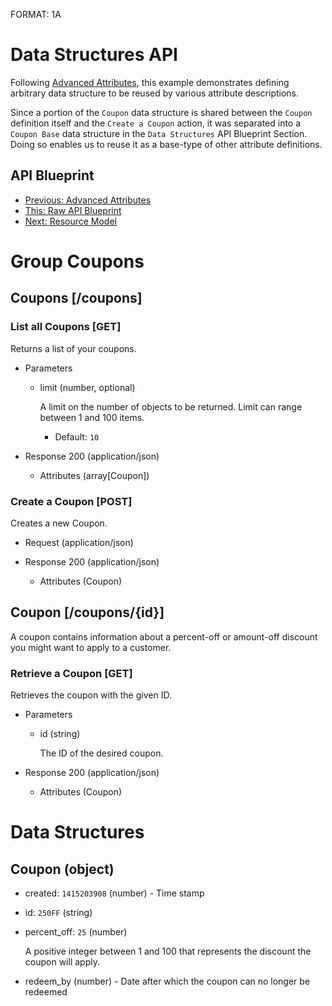 FORMAT: 1A

# Data Structures API
Following [Advanced Attributes](09.%20Advanced%20Attributes.md), this example demonstrates defining arbitrary data structure to be reused by various attribute descriptions.

Since a portion of the `Coupon` data structure is shared between the `Coupon` definition itself and the `Create a Coupon` action, it was separated into a `Coupon Base` data structure in the `Data Structures` API Blueprint Section. Doing so enables us to reuse it as a base-type of other attribute definitions.

## API Blueprint
+ [Previous: Advanced Attributes](09.%20Advanced%20Attributes.md)
+ [This: Raw API Blueprint](https://raw.github.com/apiaryio/api-blueprint/master/examples/10.%20Data%20Structures.md)
+ [Next: Resource Model](11.%20Resource%20Model.md)

# Group Coupons

## Coupons [/coupons]

### List all Coupons [GET]
Returns a list of your coupons.

+ Parameters

    + limit (number, optional)

        A limit on the number of objects to be returned. Limit can range between 1 and 100 items.

        + Default: `10`

+ Response 200 (application/json)

    + Attributes (array[Coupon])

### Create a Coupon [POST]
Creates a new Coupon.

+ Request (application/json)

+ Response 200 (application/json)

    + Attributes (Coupon)



## Coupon [/coupons/{id}]
A coupon contains information about a percent-off or amount-off discount you might want to apply to a customer.

### Retrieve a Coupon [GET]
Retrieves the coupon with the given ID.

+ Parameters

    + id (string)

        The ID of the desired coupon.


+ Response 200 (application/json)

    + Attributes (Coupon)


# Data Structures

## Coupon (object)
+ created: `1415203908` (number) - Time stamp
+ id: `250FF` (string)
+ percent_off: `25` (number)

    A positive integer between 1 and 100 that represents the discount the coupon will apply.

+ redeem_by (number) - Date after which the coupon can no longer be redeemed

